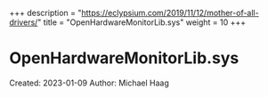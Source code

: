 +++
description = "https://eclypsium.com/2019/11/12/mother-of-all-drivers/"
title = "OpenHardwareMonitorLib.sys"
weight = 10
+++

# OpenHardwareMonitorLib.sys

Created: 2023-01-09
Author: Michael Haag


